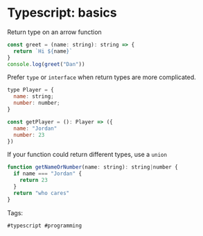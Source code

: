 # Typescript: basics

Return type on an arrow function

```js
const greet = (name: string): string => {
  return `Hi ${name}`
}
console.log(greet("Dan"))
```

Prefer `type` or `interface` when return types are more complicated.

```js
type Player = {
  name: string;
  number: number;
}

const getPlayer = (): Player => ({
  name: "Jordan"
  number: 23
})
```

If your function could return different types, use a `union`

```js
function getNameOrNumber(name: string): string|number {
  if name === "Jordan" {
    return 23
  }
  return "who cares"
}
```

Tags:

    #typescript #programming

